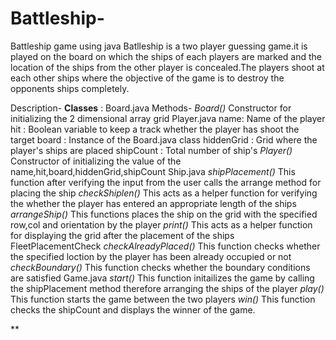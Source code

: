 # Battleship-
Battleship game using java
    Batlleship is a two player guessing game.it is played on the board on which the ships of each players are marked and 
    the location of the ships from the other player is concealed.The players shoot at each other ships where the objective of 
    the game is to destroy the opponents ships completely.

Description-
    **Classes** :
      Board.java
          Methods-
          _Board()_
            Constructor for initializing the 2 dimensional array grid 
      Player.java
            name:        Name of the player 
            hit :        Boolean variable to keep a track whether the player has shoot the target
            board :      Instance  of the Board.java class
            hiddenGrid : Grid where the player's ships are placed 
            shipCount  : Total number of ship's 
            _Player()_
            Constructor of initializing the value of the name,hit,board,hiddenGrid,shipCount
      Ship.java
            _shipPlacement()_
                  This function after verifying the input from the user calls the arrange method for placing the ship
            _checkShiplen()_
                 This acts as a  helper function for verifying the whether the player has entered an appropriate 
                 length of the ships
            _arrangeShip()_
                  This functions places the ship on the grid with the specified row,col and orientation by the player
            _print()_
                This acts as a helper function for displaying the grid after the placement of the ships
      FleetPlacementCheck
            _checkAlreadyPlaced()_
                This function checks whether the specified loction by the player has been already occupied or not 
            _checkBoundary()_
                This function checks whether the boundary conditions are satisfied
      Game.java
            _start()_
                This function initailizes the game by calling the shipPlacement method therefore arranging the ships of the 
                player 
            _play()_
               This function starts the game between the two players
            _win()_
               This function checks the shipCount and displays the winner of the game.
            
      
      
**
